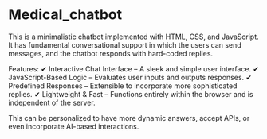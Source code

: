 # Medical_chatbot
This is a minimalistic chatbot implemented with HTML, CSS, and JavaScript. It has fundamental conversational support in which the users can send messages, and the chatbot responds with hard-coded replies.

Features:
✔ Interactive Chat Interface – A sleek and simple user interface.
✔ JavaScript-Based Logic – Evaluates user inputs and outputs responses.
✔ Predefined Responses – Extensible to incorporate more sophisticated replies.
✔ Lightweight & Fast – Functions entirely within the browser and is independent of the server.

This can be personalized to have more dynamic answers, accept APIs, or even incorporate AI-based interactions.
